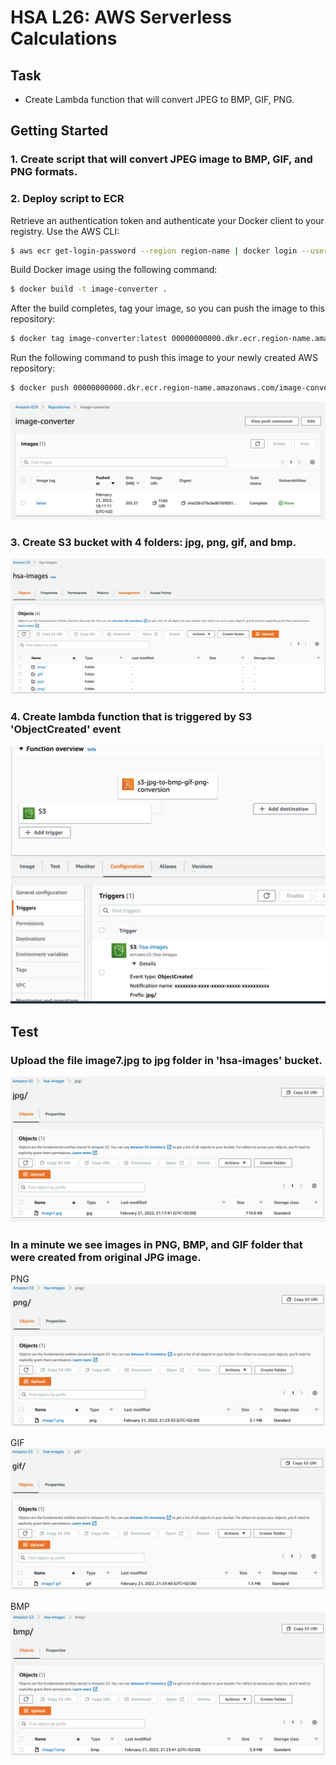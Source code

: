 # HSA L26: AWS Serverless Calculations

## Task
* Create Lambda function that will convert JPEG to BMP, GIF, PNG.

## Getting Started

### 1. Create script that will convert JPEG image to BMP, GIF, and PNG formats.

### 2. Deploy script to ECR

Retrieve an authentication token and authenticate your Docker client to your registry.
Use the AWS CLI:
```bash
$ aws ecr get-login-password --region region-name | docker login --username AWS --password-stdin 00000000000.dkr.ecr.region-name.amazonaws.com
```

Build Docker image using the following command:
```bash
$ docker build -t image-converter .
```

After the build completes, tag your image, so you can push the image to this repository:
```bash
$ docker tag image-converter:latest 00000000000.dkr.ecr.region-name.amazonaws.com/image-converter:latest
```

Run the following command to push this image to your newly created AWS repository:
```bash
$ docker push 00000000000.dkr.ecr.region-name.amazonaws.com/image-converter:latest
```

![AWS ECR Repository](./resources/aws_ecr_repository.png)

### 3. Create S3 bucket with 4 folders: jpg, png, gif, and bmp.
![AWS S3 Bucket](./resources/aws_s3_bucket.png)

### 4. Create lambda function that is triggered by S3 'ObjectCreated' event
![AWS Lambda Function Overview](./resources/aws_lambda_function_overview.png)

## Test

### Upload the file image7.jpg to jpg folder in 'hsa-images' bucket.

![AWS S3 JPG](./resources/aws_s3_jpg_image.png)

### In a minute we see images in PNG, BMP, and GIF folder that were created from original JPG image.

PNG
![AWS S3 PNG](./resources/aws_s3_png_image.png)

GIF
![AWS S3 PNG](./resources/aws_s3_gif_image.png)

BMP
![AWS S3 PNG](./resources/aws_s3_bmp_image.png)